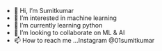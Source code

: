- 👋 Hi, I’m Sumitkumar
- 👀 I’m interested in machine learning
- 🌱 I’m currently learning python 
- 💞️ I’m looking to collaborate on ML & AI
- 📫 How to reach me ...Instagram @01sumitkumar

<!---
O1sumitkumar/O1sumitkumar is a ✨ special ✨ repository because its `README.md` (this file) appears on your GitHub profile.
You can click the Preview link to take a look at your changes.
--->
